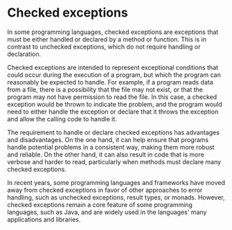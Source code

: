 # Checked exceptions

In some programming languages, checked exceptions are exceptions that must be either handled or declared by a method or function. This is in contrast to unchecked exceptions, which do not require handling or declaration.

Checked exceptions are intended to represent exceptional conditions that could occur during the execution of a program, but which the program can reasonably be expected to handle. For example, if a program reads data from a file, there is a possibility that the file may not exist, or that the program may not have permission to read the file. In this case, a checked exception would be thrown to indicate the problem, and the program would need to either handle the exception or declare that it throws the exception and allow the calling code to handle it.

The requirement to handle or declare checked exceptions has advantages and disadvantages. On the one hand, it can help ensure that programs handle potential problems in a consistent way, making them more robust and reliable. On the other hand, it can also result in code that is more verbose and harder to read, particularly when methods must declare many checked exceptions.

In recent years, some programming languages and frameworks have moved away from checked exceptions in favor of other approaches to error handling, such as unchecked exceptions, result types, or monads. However, checked exceptions remain a core feature of some programming languages, such as Java, and are widely used in the languages' many applications and libraries.
